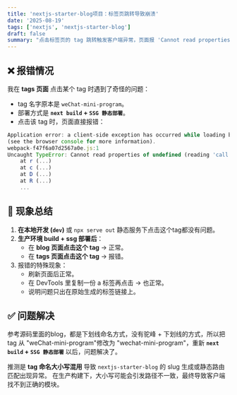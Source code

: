 ```yaml
---
title: 'nextjs-starter-blog项目：标签页跳转导致崩溃'
date: '2025-08-19'
tags: ['nextjs', 'nextjs-starter-blog']
draft: false
summary: "点击标签页的 tag 跳转触发客户端异常，页面报 'Cannot read properties of undefined' 错误"
---
```


## ❌ 报错情况

我在 **tags 页面** 点击某个 tag 时遇到了奇怪的问题：  

- tag 名字原本是 `weChat-mini-program`。  
- 部署方式是 **`next build` + `SSG 静态部署`**。  
- 点击该 tag 时，页面直接报错： 

```javascript
Application error: a client-side exception has occurred while loading blog.hackerbank.cn
(see the browser console for more information).
webpack-f47f6a07d2567a0e.js:1 
Uncaught TypeError: Cannot read properties of undefined (reading 'call')
    at r (...)
    at c (...)
    at D (...)
    at R (...)
    ...
```

## 📝 现象总结

1. **在本地开发 (`dev`)** 或 `npx serve out` 静态服务下点击这个tag都没有问题。
2. **生产环境 build + ssg 部署后**：
   * 在 **blog 页面点击这个 tag** → 正常。
   * 在 **tags 页面点击这个 tag** → 报错。
3. 报错的特殊现象：
   * 刷新页面后正常。
   * 在 DevTools 里复制一份 a 标签再点击 → 也正常。
   * 说明问题只出在原始生成的标签链接上。

## ✅ 问题解决

参考源码里面的blog，都是下划线命名方式，没有驼峰 + 下划线的方式，所以把tag 从 "weChat-mini-program"修改为 "wechat-mini-program"，重新 **`next build` + `SSG 静态部署`** 以后，问题解决了。

推测是 **tag 命名大小写混用** 导致 `nextjs-starter-blog` 的 slug 生成或静态路由匹配出现异常。
在生产构建下，大小写可能会引发路径不一致，最终导致客户端找不到正确的模块。
